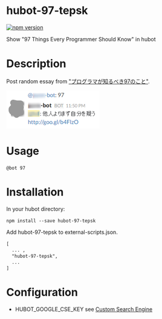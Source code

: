 # hubot-97-tepsk
[![npm version](https://badge.fury.io/js/hubot-97-tepsk.svg)](https://badge.fury.io/js/hubot-97-tepsk)

Show "97 Things Every Programmer Should Know" in hubot

# Description
Post random essay from ["プログラマが知るべき97のこと"](https://ja.m.wikisource.org/wiki/プログラマが知るべき97のこと).

![slack.png](images/slack.png)

# Usage

```
@bot 97
```

# Installation

In your hubot directory:

```shell-session
npm install --save hubot-97-tepsk
```
Add hubot-97-tepsk to external-scripts.json.

```
[
  ... ,
  "hubot-97-tepsk",
  ...
]
```

# Configuration
* HUBOT_GOOGLE_CSE_KEY
see [Custom Search Engine](https://github.com/hubot-scripts/hubot-google-images/blob/master/README.md#custom-search-engine)
